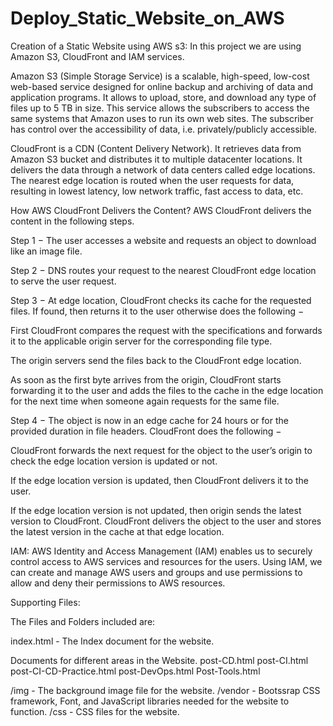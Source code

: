 # Deploy_Static_Website_on_AWS
Creation of a Static Website using AWS s3: In this project we are using Amazon S3, CloudFront and IAM services.

Amazon S3 (Simple Storage Service) is a scalable, high-speed, low-cost web-based service designed for online backup and archiving of data and application programs. It allows to upload, store, and download any type of files up to 5 TB in size. This service allows the subscribers to access the same systems that Amazon uses to run its own web sites. The subscriber has control over the accessibility of data, i.e. privately/publicly accessible.

CloudFront is a CDN (Content Delivery Network). It retrieves data from Amazon S3 bucket and distributes it to multiple datacenter locations. It delivers the data through a network of data centers called edge locations. The nearest edge location is routed when the user requests for data, resulting in lowest latency, low network traffic, fast access to data, etc.

  How AWS CloudFront Delivers the Content?
  AWS CloudFront delivers the content in the following steps.

  Step 1 − The user accesses a website and requests an object to download like an image file.

  Step 2 − DNS routes your request to the nearest CloudFront edge location to serve the user request.

  Step 3 − At edge location, CloudFront checks its cache for the requested files. If found, then returns it to the user otherwise does     the following −

  First CloudFront compares the request with the specifications and forwards it to the applicable origin server for the corresponding     file type.

  The origin servers send the files back to the CloudFront edge location.

  As soon as the first byte arrives from the origin, CloudFront starts forwarding it to the user and adds the files to the cache in the   edge location for the next time when someone again requests for the same file.

  Step 4 − The object is now in an edge cache for 24 hours or for the provided duration in file headers. CloudFront does the following −

  CloudFront forwards the next request for the object to the user’s origin to check the edge location version is updated or not.

  If the edge location version is updated, then CloudFront delivers it to the user.

  If the edge location version is not updated, then origin sends the latest version to CloudFront. CloudFront delivers the object to the   user and stores the latest version in the cache at that edge location.

IAM: AWS Identity and Access Management (IAM) enables us to securely control access to AWS services and resources for the users. Using IAM, we can create and manage AWS users and groups and use permissions to allow and deny their permissions to AWS resources.


Supporting Files:

The Files and Folders included are: 

index.html - The Index document for the website.

Documents for different areas in the Website.
post-CD.html
post-CI.html
post-CI-CD-Practice.html
post-DevOps.html
Post-Tools.html

/img - The background image file for the website.
/vendor - Bootssrap CSS framework, Font, and JavaScript libraries needed for the website to function.
/css - CSS files for the website.


